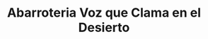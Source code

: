---
title: "Abarroteria Voz que Clama en el Desierto"
url: /san-miguel-petapa/abarroteria-voz-que-clama-en-el-desierto/
shop: Allgemein
---